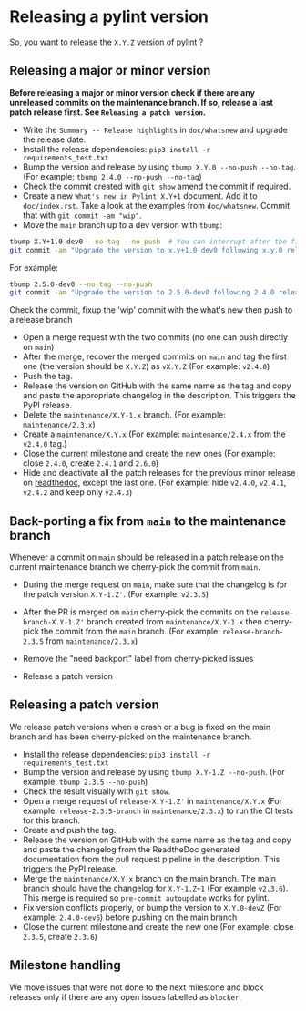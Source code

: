 # Releasing a pylint version

So, you want to release the `X.Y.Z` version of pylint ?

## Releasing a major or minor version

**Before releasing a major or minor version check if there are any unreleased commits on
the maintenance branch. If so, release a last patch release first. See
`Releasing a patch version`.**

- Write the `Summary -- Release highlights` in `doc/whatsnew` and upgrade the release
  date.
- Install the release dependencies: `pip3 install -r requirements_test.txt`
- Bump the version and release by using `tbump X.Y.0 --no-push --no-tag`. (For example:
  `tbump 2.4.0 --no-push --no-tag`)
- Check the commit created with `git show` amend the commit if required.
- Create a new `What's new in Pylint X.Y+1` document. Add it to `doc/index.rst`. Take a
  look at the examples from `doc/whatsnew`. Commit that with `git commit -am "wip"`.
- Move the `main` branch up to a dev version with `tbump`:

```bash
tbump X.Y+1.0-dev0 --no-tag --no-push  # You can interrupt after the first step
git commit -am "Upgrade the version to x.y+1.0-dev0 following x.y.0 release"
```

For example:

```bash
tbump 2.5.0-dev0 --no-tag --no-push
git commit -am "Upgrade the version to 2.5.0-dev0 following 2.4.0 release"
```

Check the commit, fixup the 'wip' commit with the what's new then push to a release
branch

- Open a merge request with the two commits (no one can push directly on `main`)
- After the merge, recover the merged commits on `main` and tag the first one (the
  version should be `X.Y.Z`) as `vX.Y.Z` (For example: `v2.4.0`)
- Push the tag.
- Release the version on GitHub with the same name as the tag and copy and paste the
  appropriate changelog in the description. This triggers the PyPI release.
- Delete the `maintenance/X.Y-1.x` branch. (For example: `maintenance/2.3.x`)
- Create a `maintenance/X.Y.x` (For example: `maintenance/2.4.x` from the `v2.4.0` tag.)
- Close the current milestone and create the new ones (For example: close `2.4.0`,
  create `2.4.1` and `2.6.0`)
- Hide and deactivate all the patch releases for the previous minor release on
  [readthedoc](https://readthedocs.org/projects/pylint/versions/), except the last one.
  (For example: hide `v2.4.0`, `v2.4.1`, `v2.4.2` and keep only `v2.4.3`)

## Back-porting a fix from `main` to the maintenance branch

Whenever a commit on `main` should be released in a patch release on the current
maintenance branch we cherry-pick the commit from `main`.

- During the merge request on `main`, make sure that the changelog is for the patch
  version `X.Y-1.Z'`. (For example: `v2.3.5`)
- After the PR is merged on `main` cherry-pick the commits on the
  `release-branch-X.Y-1.Z'` branch created from `maintenance/X.Y-1.x` then cherry-pick
  the commit from the `main` branch. (For example: `release-branch-2.3.5` from
  `maintenance/2.3.x`)
- Remove the "need backport" label from cherry-picked issues

- Release a patch version

## Releasing a patch version

We release patch versions when a crash or a bug is fixed on the main branch and has been
cherry-picked on the maintenance branch.

- Install the release dependencies: `pip3 install -r requirements_test.txt`
- Bump the version and release by using `tbump X.Y-1.Z --no-push`. (For example:
  `tbump 2.3.5 --no-push`)
- Check the result visually with `git show`.
- Open a merge request of `release-X.Y-1.Z'` in `maintenance/X.Y.x` (For example:
  `release-2.3.5-branch` in `maintenance/2.3.x`) to run the CI tests for this branch.
- Create and push the tag.
- Release the version on GitHub with the same name as the tag and copy and paste the
  changelog from the ReadtheDoc generated documentation from the pull request pipeline
  in the description. This triggers the PyPI release.
- Merge the `maintenance/X.Y.x` branch on the main branch. The main branch should have
  the changelog for `X.Y-1.Z+1` (For example `v2.3.6`). This merge is required so
  `pre-commit autoupdate` works for pylint.
- Fix version conflicts properly, or bump the version to `X.Y.0-devZ` (For example:
  `2.4.0-dev6`) before pushing on the main branch
- Close the current milestone and create the new one (For example: close `2.3.5`, create
  `2.3.6`)

## Milestone handling

We move issues that were not done to the next milestone and block releases only if there
are any open issues labelled as `blocker`.
